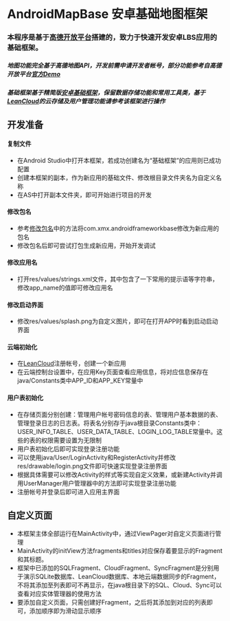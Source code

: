 # AndroidMapBase 安卓基础地图框架
### 本程序是基于[高德开放平台](http://lbs.amap.com/)搭建的，致力于快速开发安卓LBS应用的基础框架。
##### 地图功能完全基于高德地图API，开发前需申请开发者帐号，部分功能参考自高德开放平台[官方Demo](http://lbs.amap.com/api/android-sdk/download/)
##### 基础框架基于精简版[安卓基础框架](https://github.com/The---onE/AndroidFrameworkBase)，保留数据存储功能和常用工具类，基于[LeanCloud](https://leancloud.cn/)的云存储及用户管理功能请参考该框架进行操作

## 开发准备
#### 复制文件
- 在Android Studio中打开本框架，若成功创建名为“基础框架”的应用则已成功配置
- 创建本框架的副本，作为新应用的基础文件、修改根目录文件夹名为自定义名称
- 在AS中打开副本文件夹，即可开始进行项目的开发

#### 修改包名
- 参考[修改包名](http://www.jianshu.com/p/557e1906db1a)中的方法将com.xmx.androidframeworkbase修改为新应用的包名
- 修改包名后即可尝试打包生成新应用，开始开发调试

#### 修改应用名
- 打开res/values/strings.xml文件，其中包含了一下常用的提示语等字符串，修改app_name的值即可修改应用名

#### 修改启动界面
- 修改res/values/splash.png为自定义图片，即可在打开APP时看到启动启动界面

#### 云端初始化
- 在[LeanCloud](https://leancloud.cn/)注册帐号，创建一个新应用
- 在云端控制台设置中，在应用Key页面查看应用信息，将对应信息保存在java/Constants类中APP_ID和APP_KEY常量中

#### 用户表初始化
- 在存储页面分别创建：管理用户帐号密码信息的表、管理用户基本数据的表、管理登录日志的日志表。将表名分别存于java根目录Constants类中：USER_INFO_TABLE、USER_DATA_TABLE、LOGIN_LOG_TABLE常量中。这些的表的权限需要设置为无限制
- 用户表初始化后即可实现登录注册功能
- 可以使用java/User/LoginActivity和RegisterActivity并修改res/drawable/login.png文件即可快速实现登录注册界面
- 根据具体需要可以修改Activity的样式等实现自定义效果，或新建Activity并调用UserManager用户管理器中的方法即可实现登录注册功能
- 注册帐号并登录后即可进入应用主界面

## 自定义页面
- 本框架主体全部运行在MainActivity中，通过ViewPager对自定义页面进行管理
- MainActivity的initView方法fragments和titles对应保存着要显示的Fragment和其标题。
- 框架中已添加的SQLFragment、CloudFragment、SyncFragment是分别用于演示SQLite数据库、LeanCloud数据库、本地云端数据同步的Fragment，不将其添加至列表即可不再显示，在java根目录下的SQL、Cloud、Sync可以查看对应实体管理器的使用方法
- 要添加自定义页面，只需创建好Fragment，之后将其添加到对应的列表即可，添加顺序即为滑动显示顺序

